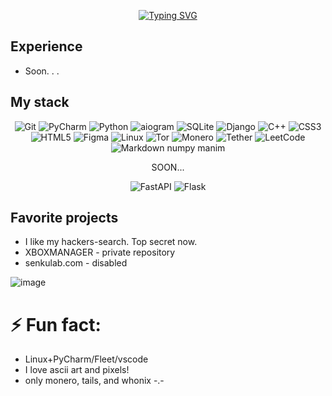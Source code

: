 <div align="center">
  
[![Typing SVG](http://readme-typing-svg.herokuapp.com?font=Press+Start+2P&size=64&duration=3600&pause=1000&color=E12901&center=true&random=true&width=1500&height=220&lines=Developer+from+Donbass)](https://git.io/typing-svg)
</div>

## Experience
 - Soon. . .

## My stack
<div align="center">

   ![Git](https://img.shields.io/badge/Git-F05032?style=for-the-badge&logo=git&logoColor=white)
![PyCharm](https://img.shields.io/badge/pycharm-143?style=for-the-badge&logo=pycharm&logoColor=black&color=black&labelColor=green)
![Python](https://img.shields.io/badge/python-3670A0?style=for-the-badge&logo=python&logoColor=ffdd54)
   ![aiogram](https://img.shields.io/badge/aiogram-0082C8?style=for-the-badge&logo=telegram&logoColor=white)
![SQLite](https://img.shields.io/badge/sqlite-%2307405e.svg?style=for-the-badge&logo=sqlite&logoColor=white)
![Django](https://img.shields.io/badge/django-%23092E20.svg?style=for-the-badge&logo=django&logoColor=white)
![C++](https://img.shields.io/badge/c++-%2300599C.svg?style=for-the-badge&logo=c%2B%2B&logoColor=white)
![CSS3](https://img.shields.io/badge/css3-%231572B6.svg?style=for-the-badge&logo=css3&logoColor=white)
![HTML5](https://img.shields.io/badge/html5-%23E34F26.svg?style=for-the-badge&logo=html5&logoColor=white)
![Figma](https://img.shields.io/badge/figma-%23F24E1E.svg?style=for-the-badge&logo=figma&logoColor=white)
![Linux](https://img.shields.io/badge/Linux-FCC624?style=for-the-badge&logo=linux&logoColor=black)
![Tor](https://img.shields.io/badge/Tor-7D4698?style=for-the-badge&logo=Tor-Browser&logoColor=white)
![Monero](https://img.shields.io/badge/monero-FF6600?style=for-the-badge&logo=monero&logoColor=white)
![Tether](https://img.shields.io/badge/tether-168363?style=for-the-badge&logo=tether&logoColor=white)
![LeetCode](https://img.shields.io/badge/LeetCode-000000?style=for-the-badge&logo=LeetCode&logoColor=#d16c06)
   ![Markdown](https://img.shields.io/badge/markdown-%23000000.svg?style=for-the-badge&logo=markdown&logoColor=white)
numpy
manim

SOON...

![FastAPI](https://img.shields.io/badge/FastAPI-005571?style=for-the-badge&logo=fastapi)
![Flask](https://img.shields.io/badge/flask-%23000.svg?style=for-the-badge&logo=flask&logoColor=white)
</div>




   
## Favorite projects
 - I like my hackers-search. Top secret now.
 - XBOXMANAGER - private repository
 - senkulab.com - disabled

![image](https://github.com/cryptoproxy/cryptoproxy/assets/143442849/c6258997-0b37-470e-a7e7-b390692d2afa)

# ⚡ Fun fact: 
 - Linux+PyCharm/Fleet/vscode
 - I love ascii art and pixels!
 - only monero, tails, and whonix -.-



  

<!--
**cryptoproxy/cryptoproxy** is a ✨ _special_ ✨ repository because its `README.md` (this file) appears on your GitHub profile.

Here are some ideas to get you started:

- 🔭 I’m currently working on ...
- 🌱 I’m currently learning ...
- 👯 I’m looking to collaborate on ...
- 🤔 I’m looking for help with ...
- 💬 Ask me about ...
- 📫 How to reach me: ...
- 😄 Pronouns: ...
-->
